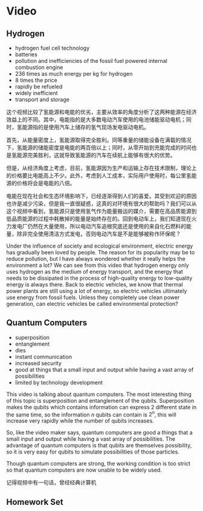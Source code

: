 # Video

## Hydrogen

- hydrogen fuel cell technology
- batteries
- pollution and inefficiencies of the fossil fuel powered internal combustion engine
- 236 times as much energy per kg for hydrogen
- 8 times the price
- rapidly be refueled
- widely inefficient
- transport and storage

这个视频比较了氢能源和电能的优劣，主要从效率的角度分析了这两种能源在经济效益上的不同。其中，电能指的是大多数电动汽车使用的电池储能驱动电机；同时，氢能源指的是使用汽车上储存的氢气现场发电驱动电机。

首先，从能量密度上，氢能源取得完全胜利。同等重量的储能设备在满载的情况下，氢能源的储能密度是电能的两百倍以上；同时，从零开始到充能完成的时间也是氢能源完美胜利，这就导致氢能源的汽车在续航上能够有很大的优势。

但是，从经济角度上考虑，目前，氢能源因为生产和运输上存在技术限制，理论上的价格要比电能高上不少。此外，考虑到人工成本，实际用户使用时，每公里氢能源的价格将会是电能的八倍。

电能在现在社会和生态环境影响下，已经逐渐得到人们的喜爱。其受到欢迎的原因也许是减少污染，但是我一直很疑惑，这真的对环境有很大的帮助吗？我们可以从这个视频中看到，氢能源只是使用氢气作为能量搬运的媒介，需要在高品质能源到低品质能源的过程中耗散掉的能量是始终存在的。回到电动车上，我们知道现在火力发电厂仍然在大量使用，所以电动汽车追根究底还是使用的来自化石燃料的能量，除非完全使用清洁方式发电，否则电动汽车是不是能够被称作环保呢？

Under the influence of society and ecological environment, electric energy has gradually been loved by people. The reason for its popularity may be to reduce pollution, but I have always wondered whether it really helps the environment a lot? We can see from this video that hydrogen energy only uses hydrogen as the medium of energy transport, and the energy that needs to be dissipated in the process of high-quality energy to low-quality energy is always there. Back to electric vehicles, we know that thermal power plants are still using a lot of energy, so electric vehicles ultimately use energy from fossil fuels. Unless they completely use clean power generation, can electric vehicles be called environmental protection?

##  Quantum Computers

- superposition
- entanglement
- dies
- instant communication
- increased security
- good at things that a small input and output while having a vast array of possibilities
- limited by technology development

This video is talking about quantum computers. The most interesting thing of this topic is superposition and entanglement of the qubits. Superposition makes the qubits which contains information can express 2 different state in the same time, so the information $n$ qubits can contain is $2^n$, this will increase very rapidly while the number of qubits increases.

So, like the video maker says, quantum computers are good a things that a small input and output while having a vast array of possibilities. The advantage of quantum computers is that qubits are themselves possibility, so it is very easy for qubits to simulate possibilities of those particles.

Though quantum computers are strong, the working condition is too strict so that quantum computers are now unable to be widely used.

记得视频中有一句话，曾经经典计算机

## Homework  Set

